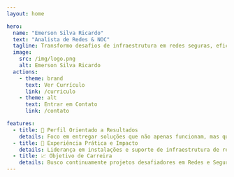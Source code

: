 ```yaml
---
layout: home

hero:
  name: "Emerson Silva Ricardo"
  text: "Analista de Redes & NOC"
  tagline: Transformo desafios de infraestrutura em redes seguras, eficientes e de alta disponibilidade, com foco em monitoramento proativo e otimização de performance.
  image:
    src: /img/logo.png
    alt: Emerson Silva Ricardo
  actions:
    - theme: brand
      text: Ver Currículo
      link: /curriculo
    - theme: alt
      text: Entrar em Contato
      link: /contato

features:
  - title: 🚀 Perfil Orientado a Resultados
    details: Foco em entregar soluções que não apenas funcionam, mas que otimizam processos e garantem a continuidade do negócio, buscando sempre a máxima performance e segurança da rede.
  - title: 🔧 Experiência Prática e Impacto
    details: Liderança em instalações e suporte de infraestrutura de rede para dezenas de clientes, reduzindo em até 30% os chamados de suporte através de monitoramento proativo e otimizações.
  - title: 📈 Objetivo de Carreira
    details: Busco continuamente projetos desafiadores em Redes e Segurança, onde eu possa aplicar minha experiência para construir infraestruturas resilientes e expandir meus conhecimentos.
---
```


